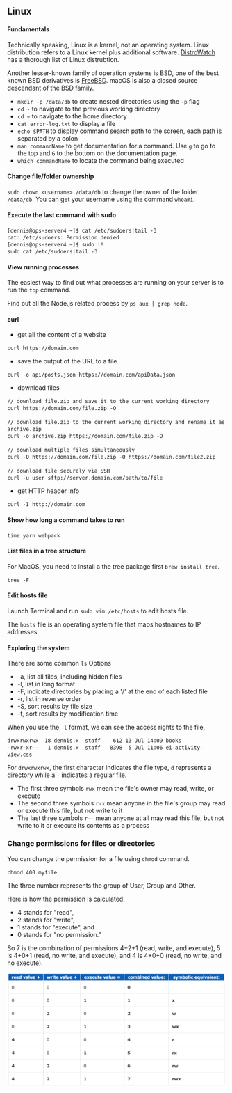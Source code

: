 ## Linux

#### Fundamentals

Technically speaking, Linux is a kernel, not an operating system. Linux distribution refers to a Linux kernel plus additional software. [DistroWatch](https://distrowatch.com/) has a thorough list of Linux distrubtion.

Another lesser-known family of operation systems is BSD, one of the best known BSD derivatives is [FreeBSD](https://www.freebsd.org/). macOS is also a closed source descendant of the BSD family.

- `mkdir -p /data/db` to create nested directories using the `-p` flag
- `cd -` to navigate to the previous working directory
- `cd ~` to navigate to the home directory
- `cat error-log.txt` to display a file
- `echo $PATH` to display command search path to the screen, each path is separated by a colon
- `man commandName` to get documentation for a command. Use `g` to go to the top and `G` to the bottom on the documentation page.
- `which commandName` to locate the command being executed

#### Change file/folder ownership

`sudo chown <username> /data/db` to change the owner of the folder `/data/db`. You can get your username using the command `whoami`.

#### Execute the last command with sudo

```
[dennis@ops-server4 ~]$ cat /etc/sudoers|tail -3
cat: /etc/sudoers: Permission denied
[dennis@ops-server4 ~]$ sudo !!
sudo cat /etc/sudoers|tail -3
```

#### View running processes

The easiest way to find out what processes are running on your server is to run the `top` command.

Find out all the Node.js related process by `ps aux | grep node`.

#### curl

- get all the content of a website

```
curl https://domain.com
```

- save the output of the URL to a file

```
curl -o api/posts.json https://domain.com/apiData.json
```

- download files

```
// download file.zip and save it to the current working directory 
curl https://domain.com/file.zip -O

// download file.zip to the current working directory and rename it as archive.zip
curl -o archive.zip https://domain.com/file.zip -O

// download multiple files simultaneously
curl -O https://domain.com/file.zip -O https://domain.com/file2.zip

// download file securely via SSH
curl -u user sftp://server.domain.com/path/to/file
```

- get HTTP header info

```
curl -I http://domain.com
```

#### Show how long a command takes to run

```
time yarn webpack
```

#### List files in a tree structure

For MacOS, you need to install a the tree package first `brew install tree`.

```
tree -F
```

#### Edit hosts file

Launch Terminal and run `sudo vim /etc/hosts` to edit hosts file.

The `hosts` file is an operating system file that maps hostnames to IP addresses.

#### Exploring the system

There are some common `ls` Options 

- -a, list all files, including hidden files
- -l, list in long format
- -F, indicate directories by placing a '/' at the end of each listed file
- -r, list in reverse order
- -S, sort results by file size
- -t, sort results by modification time

When you use the `-l` format, we can see the access rights to the file. 

```
drwxrwxrwx  18 dennis.x  staff    612 13 Jul 14:09 books
-rwxr-xr--   1 dennis.x  staff   8398  5 Jul 11:06 ei-activity-view.css
```

For `drwxrwxrwx`, the first character indicates the file type, `d` represents a directory while a `-` indicates a regular file.

- The first three symbols `rwx` mean the file's owner may read, write, or execute
- The second three symbols `r-x` mean anyone in the file's group may read or execute this file, but not write to it
- The last three symbols `r--` mean anyone at all may read this file, but not write to it or execute its contents as a process

### Change permissions for files or directories

You can change the permission for a file using `chmod` command.

```
chmod 400 myfile
```

The three number represents the group of User, Group and Other.

Here is how the permission is calculated.

- 4 stands for "read",
- 2 stands for "write",
- 1 stands for "execute", and
- 0 stands for "no permission."

So 7 is the combination of permissions 4+2+1 (read, write, and execute), 5 is 4+0+1 (read, no write, and execute), and 4 is 4+0+0 (read, no write, and no execute).

![permission table](./images/linux_permission_table.png)
